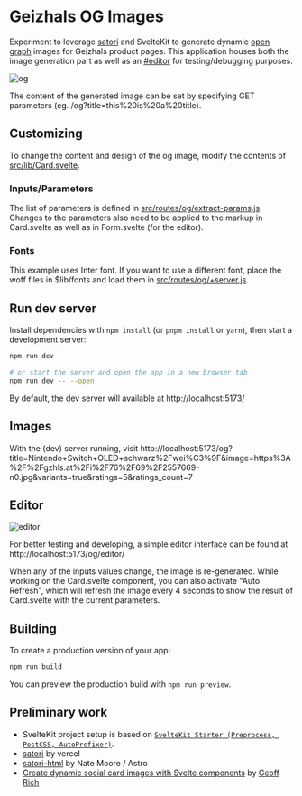 # Geizhals OG Images

Experiment to leverage [satori](https://github.com/vercel/satori) and SvelteKit to generate dynamic [open graph](https://ogp.me/) images for Geizhals product pages. This application houses both the image generation part as well as an [#editor](Editor) for testing/debugging purposes.

![og](https://user-images.githubusercontent.com/465547/212314944-0298eb64-5330-419a-8bf3-d2195a26ee63.png)

The content of the generated image can be set by specifying GET parameters (eg. /og?title=this%20is%20a%20title).

## Customizing

To change the content and design of the og image, modify the contents of [src/lib/Card.svelte](./src/lib/Card.svelte).

### Inputs/Parameters

The list of parameters is defined in [src/routes/og/extract-params.js](./src/routes/og/extract-params.js). Changes to the parameters also need to be applied to the markup in Card.svelte as well as in Form.svelte (for the editor).

### Fonts

This example uses Inter font. If you want to use a different font, place the woff files in $lib/fonts and load them in [src/routes/og/+server.js](./src/routes/og/+server.js).


## Run dev server

Install dependencies with `npm install` (or `pnpm install` or `yarn`), then start a development server:

```bash
npm run dev

# or start the server and open the app in a new browser tab
npm run dev -- --open
```

By default, the dev server will available at http://localhost:5173/

## Images

With the (dev) server running, visit http://localhost:5173/og?title=Nintendo+Switch+OLED+schwarz%2Fwei%C3%9F&image=https%3A%2F%2Fgzhls.at%2Fi%2F76%2F69%2F2557669-n0.jpg&variants=true&ratings=5&ratings_count=7

## Editor

![editor](https://user-images.githubusercontent.com/465547/212315043-3659cee8-4ce3-4d26-9012-850a37094699.png)

For better testing and developing, a simple editor interface can be found at http://localhost:5173/og/editor/

When any of the inputs values change, the image is re-generated. While working on the Card.svelte component, you can also activate "Auto Refresh", which will refresh the image every 4 seconds to show the result of Card.svelte with the current parameters.

## Building

To create a production version of your app:

```bash
npm run build
```

You can preview the production build with `npm run preview`.

## Preliminary work

- SvelteKit project setup is based on [`SvelteKit Starter (Preprocess, PostCSS, AutoPrefixer)`](https://stackblitz.com/edit/sveltejs-kit-template-default-stn1sy).
- [satori](https://github.com/vercel/satori) by vercel
- [satori-html](https://github.com/natemoo-re/satori-html) by Nate Moore / Astro
- [Create dynamic social card images with Svelte components](https://geoffrich.net/posts/svelte-social-image/) by [Geoff Rich](https://geoffrich.net/)

